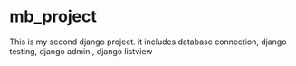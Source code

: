 # mb_project
This is my second django project. it includes database connection, django testing, django admin , django listview
